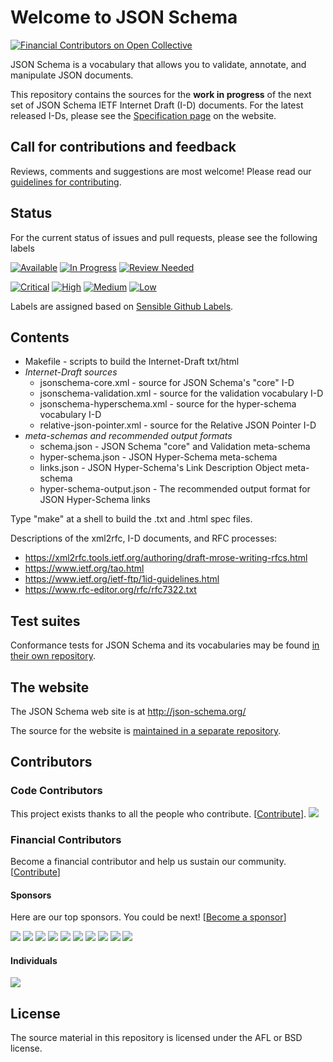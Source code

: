 # Welcome to JSON Schema
[![Financial Contributors on Open Collective](https://opencollective.com/json-schema/all/badge.svg?label=financial+contributors)](https://opencollective.com/json-schema) 

JSON Schema is a vocabulary that allows you to validate, annotate, and manipulate JSON documents.

This repository contains the sources for the **work in progress** of the next set of JSON Schema IETF Internet Draft (I-D) documents.
For the latest released I-Ds, please see the [Specification page](http://json-schema.org/documentation.html) on the website.

## Call for contributions and feedback

Reviews, comments and suggestions are most welcome!
Please read our [guidelines for contributing](CONTRIBUTING.md).

## Status
For the current status of issues and pull requests, please see the following labels

[![Available](https://img.shields.io/github/issues/json-schema-org/json-schema-spec/Status:%20Available.svg?color=brightgreen)](https://github.com/json-schema-org/json-schema-spec/issues?q=is%3Aopen+is%3Aissue+label%3A%22Status%3A+Available%22) [![In Progress](https://img.shields.io/github/issues/json-schema-org/json-schema-spec/Status:%20In%20Progress.svg)](https://github.com/json-schema-org/json-schema-spec/labels/Status:%20In%20Progress) [![Review Needed](https://img.shields.io/github/issues/json-schema-org/json-schema-spec/Status:%20Review%20Needed.svg)](https://github.com/json-schema-org/json-schema-spec/labels/Status%3A%20Review%20Needed)

[![Critical](https://img.shields.io/github/issues/json-schema-org/json-schema-spec/Priority:%20Critical.svg?color=critical
)](https://github.com/json-schema-org/json-schema-spec/labels/Priority%3A%20Critical) [![High](https://img.shields.io/github/issues/json-schema-org/json-schema-spec/Priority:%20High.svg?color=important)](https://github.com/json-schema-org/json-schema-spec/labels/Priority%3A%20High) [![Medium](https://img.shields.io/github/issues/json-schema-org/json-schema-spec/Priority:%20Medium.svg)](https://github.com/json-schema-org/json-schema-spec/labels/Priority%3A%20Medium) [![Low](https://img.shields.io/github/issues/json-schema-org/json-schema-spec/Priority:%20Low.svg)](https://github.com/json-schema-org/json-schema-spec/labels/Priority%3A%20Low) 


Labels are assigned based on [Sensible Github Labels](https://github.com/Relequestual/sensible-github-labels).

## Contents

* Makefile - scripts to build the Internet-Draft txt/html
* _Internet-Draft sources_
    * jsonschema-core.xml - source for JSON Schema's "core" I-D
    * jsonschema-validation.xml - source for the validation vocabulary I-D
    * jsonschema-hyperschema.xml - source for the hyper-schema vocabulary I-D
    * relative-json-pointer.xml - source for the Relative JSON Pointer I-D
* _meta-schemas and recommended output formats_
    * schema.json - JSON Schema "core" and Validation meta-schema
    * hyper-schema.json - JSON Hyper-Schema meta-schema
    * links.json - JSON Hyper-Schema's Link Description Object meta-schema
    * hyper-schema-output.json - The recommended output format for JSON Hyper-Schema links

Type "make" at a shell to build the .txt and .html spec files.

Descriptions of the xml2rfc, I-D documents, and RFC processes:

* https://xml2rfc.tools.ietf.org/authoring/draft-mrose-writing-rfcs.html
* https://www.ietf.org/tao.html
* https://www.ietf.org/ietf-ftp/1id-guidelines.html
* https://www.rfc-editor.org/rfc/rfc7322.txt

## Test suites

Conformance tests for JSON Schema and its vocabularies may be found
[in their own repository](https://github.com/json-schema-org/JSON-Schema-Test-Suite).

## The website

The JSON Schema web site is at http://json-schema.org/

The source for the website is [maintained in a separate repository](https://github.com/json-schema-org/json-schema-org.github.io).

## Contributors

### Code Contributors

This project exists thanks to all the people who contribute. [[Contribute](CONTRIBUTING.md)].
<a href="https://github.com/json-schema-org/json-schema-spec/graphs/contributors"><img src="https://opencollective.com/json-schema/contributors.svg?width=890&button=false" /></a>

### Financial Contributors

Become a financial contributor and help us sustain our community. [[Contribute](https://opencollective.com/json-schema/contribute)]
#### Sponsors

Here are our top sponsors. You could be next! [[Become a sponsor](https://opencollective.com/json-schema#sponsor)]

<a href="https://opencollective.com/json-schema/sponsor/0/website" target="_blank"><img src="https://opencollective.com/json-schema/sponsor/0/avatar.svg"></a>
<a href="https://opencollective.com/json-schema/sponsor/1/website" target="_blank"><img src="https://opencollective.com/json-schema/sponsor/1/avatar.svg"></a>
<a href="https://opencollective.com/json-schema/sponsor/2/website" target="_blank"><img src="https://opencollective.com/json-schema/sponsor/2/avatar.svg"></a>
<a href="https://opencollective.com/json-schema/sponsor/3/website" target="_blank"><img src="https://opencollective.com/json-schema/sponsor/3/avatar.svg"></a>
<a href="https://opencollective.com/json-schema/sponsor/4/website" target="_blank"><img src="https://opencollective.com/json-schema/sponsor/4/avatar.svg"></a>
<a href="https://opencollective.com/json-schema/sponsor/5/website" target="_blank"><img src="https://opencollective.com/json-schema/sponsor/5/avatar.svg"></a>
<a href="https://opencollective.com/json-schema/sponsor/6/website" target="_blank"><img src="https://opencollective.com/json-schema/sponsor/6/avatar.svg"></a>
<a href="https://opencollective.com/json-schema/sponsor/7/website" target="_blank"><img src="https://opencollective.com/json-schema/sponsor/7/avatar.svg"></a>
<a href="https://opencollective.com/json-schema/sponsor/8/website" target="_blank"><img src="https://opencollective.com/json-schema/sponsor/8/avatar.svg"></a>
<a href="https://opencollective.com/json-schema/sponsor/9/website" target="_blank"><img src="https://opencollective.com/json-schema/sponsor/9/avatar.svg"></a>

#### Individuals

<a href="https://opencollective.com/json-schema"><img src="https://opencollective.com/json-schema/individuals.svg?width=890"></a>

## License

The source material in this repository is licensed under the AFL or BSD license.
